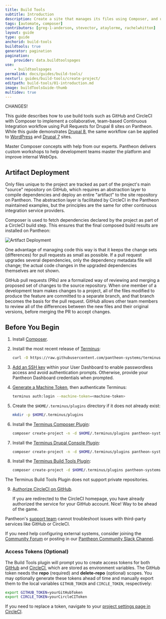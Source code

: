 ```yaml
---
title: Build Tools
subtitle: Introduction
description: Create a site that manages its files using Composer, and uses a GitHub PR workflow with Behat tests run via Circle CI.
tags: [automate, composer]
contributors: [greg-1-anderson, stevector, ataylorme, rachelwhitton]
layout: guide
type: guide
anchorid: build-tools
buildtools: true
generator: pagination
pagination:
    provider: data.buildtoolspages
use:
    - buildtoolspages
permalink: docs/guides/build-tools/
nexturl: guides/build-tools/create-project/
editpath: build-tools/01-introduction.md
image: buildToolsGuide-thumb
multidev: true
---
```


CHANGES!

This guide describes how to use build tools such as GitHub and CircleCI with Composer to implement a collaborative, team-based Continuous Integration workflow using Pull Requests for Drupal 8 sites on Pantheon. While this guide demonstrates [Drupal 8](https://github.com/pantheon-systems/example-drops-8-composer), the same workflow can be applied to [WordPress](https://github.com/pantheon-systems/example-wordpress-composer) and [Drupal 7](https://github.com/pantheon-systems/example-drops-7-composer) sites.

<BuildTools />

<Enablement title="Automation Training" link="https://pantheon.io/agencies/learn-pantheon?docs">

Master Composer concepts with help from our experts. Pantheon delivers custom workshops to help development teams master the platform and improve internal WebOps.

</Enablement>

## Artifact Deployment
Only files unique to the project are tracked as part of the project's main "source" repository on GitHub, which requires an abstraction layer to compile dependencies and deploy an entire "artifact" to the site repository on Pantheon. The abstraction layer is facilitated by CircleCI in the Pantheon maintained examples, but the principles are the same for other continuous integration service providers.

Composer is used to fetch dependencies declared by the project as part of a CircleCI build step. This ensures that the final composed build results are installed on Pantheon:

<Image alt="Artifact Deployment" src="artifact-deployment.png" />

<Accordion title="Pull Requests" id="understand-pr" icon="lightbulb">

One advantage of managing code this way is that it keeps the change sets (differences) for pull requests as small as possible. If a pull request upgrades several dependencies, only the dependency metadata file will change; the actual code changes in the upgraded dependencies themselves are not shown.

GitHub pull requests (PRs) are a formalized way of reviewing and merging a proposed set of changes to the source repository. When one member of a development team makes changes to a project, all of the files modified to produce the feature are committed to a separate branch, and that branch becomes the basis for the pull request. GitHub allows other team members to review all of the differences between the new files and their original versions, before merging the PR to accept changes.

</Accordion>

## Before You Begin

1. Install [Composer](https://getcomposer.org).
2. Install the most recent release of [Terminus](/terminus/):

    ```bash
    curl -O https://raw.githubusercontent.com/pantheon-systems/terminus-installer/master/builds/installer.phar && php installer.phar install
    ```

3. [Add an SSH key](/ssh-keys/) within your User Dashboard to enable passwordless access and avoid authentication prompts. Otherwise, provide your Pantheon Dashboard credentials when prompted.

4. [Generate a Machine Token](https://dashboard.pantheon.io/machine-token/create), then authenticate Terminus:

      ```bash
      terminus auth:login --machine-token=<machine-token>
      ```

5. Create the `$HOME/.terminus/plugins` directory if it does not already exist:

      ```bash
      mkdir -p $HOME/.terminus/plugins
      ```

6. Install the [Terminus Composer Plugin](https://github.com/pantheon-systems/terminus-composer-plugin):

    ```bash
    composer create-project -n -d $HOME/.terminus/plugins pantheon-systems/terminus-composer-plugin:~1
    ```

7. Install the [Terminus Drupal Console Plugin](https://github.com/pantheon-systems/terminus-drupal-console-plugin):

    ```bash
    composer create-project -n -d $HOME/.terminus/plugins pantheon-systems/terminus-drupal-console-plugin:~1
    ```

8. Install the [Terminus Build Tools Plugin](https://github.com/pantheon-systems/terminus-build-tools-plugin):

    ```bash
    composer create-project -d $HOME/.terminus/plugins pantheon-systems/terminus-build-tools-plugin:^2.0.0-beta12
    ```

  <Alert title="Note" type="info">

  The Terminus Build Tools Plugin does not support private repositories.

  </Alert>

9. [Authorize CircleCI on GitHub](https://github.com/login/oauth/authorize?client_id=78a2ba87f071c28e65bb).

    If you are redirected to the CircleCI homepage, you have already authorized the service for your GitHub account. Nice! Way to be ahead of the game.

<Alert title="Note" type="info">

Pantheon's [support team](/support/) cannot troubleshoot issues with third-party services like GitHub or CircleCI.

If you need help configuring external systems, consider joining the [Community Forum](https://discuss.pantheon.io/) or posting in our [Pantheon Community Slack Channel](https://slackin.pantheon.io/).

</Alert>


### Access Tokens (Optional)

The Build Tools plugin will prompt you to create access tokens for both [GitHub](https://github.com/settings/tokens) and [CircleCI](https://circleci.com/account/api), which are stored as environment variables. The GitHub token needs the **repo** (required) and **delete-repo** (optional) scopes. You may optionally generate these tokens ahead of time and manually export them to the local variables `GITHUB_TOKEN` and `CIRCLE_TOKEN`, respectively:

```bash
export GITHUB_TOKEN=yourGitHubToken
export CIRCLE_TOKEN=yourCircleCIToken
```

If you need to replace a token, navigate to your [project settings page in CircleCI](https://circleci.com/docs/2.0/env-vars/#adding-environment-variables-in-the-app).
